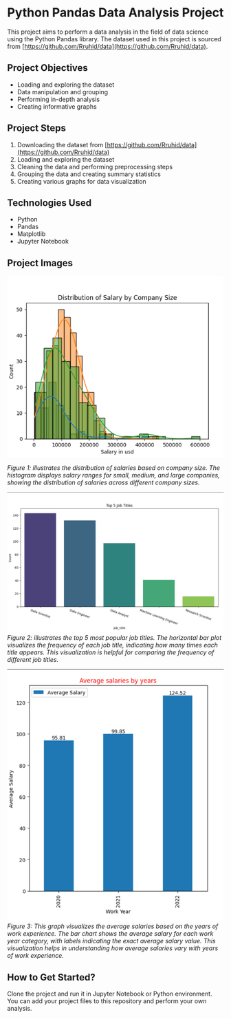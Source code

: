 # Python Pandas Data Analysis Project

This project aims to perform a data analysis in the field of data science using the Python Pandas library. The dataset used in this project is sourced from [https://github.com/Rruhid/data](https://github.com/Rruhid/data).

## Project Objectives
- Loading and exploring the dataset
- Data manipulation and grouping
- Performing in-depth analysis
- Creating informative graphs

## Project Steps
1. Downloading the dataset from [https://github.com/Rruhid/data](https://github.com/Rruhid/data)
2. Loading and exploring the dataset
3. Cleaning the data and performing preprocessing steps
4. Grouping the data and creating summary statistics
5. Creating various graphs for data visualization

## Technologies Used
- Python
- Pandas
- Matplotlib
- Jupyter Notebook

## Project Images
![Graph 1](images/graph1.png)

*Figure 1: illustrates the distribution of salaries based on company size. The histogram displays salary ranges for small, medium, and large companies, showing the distribution of salaries across different company sizes.*

![Graph 2](images/graph2.png)
*Figure 2: illustrates the top 5 most popular job titles. The horizontal bar plot visualizes the frequency of each job title, indicating how many times each title appears. This visualization is helpful for comparing the frequency of different job titles.*

![Graph 3](images/graph3.png)
*Figure 3: This graph visualizes the average salaries based on the years of work experience. The bar chart shows the average salary for each work year category, with labels indicating the exact average salary value. This visualization helps in understanding how average salaries vary with years of work experience.*


## How to Get Started?
Clone the project and run it in Jupyter Notebook or Python environment. You can add your project files to this repository and perform your own analysis.
